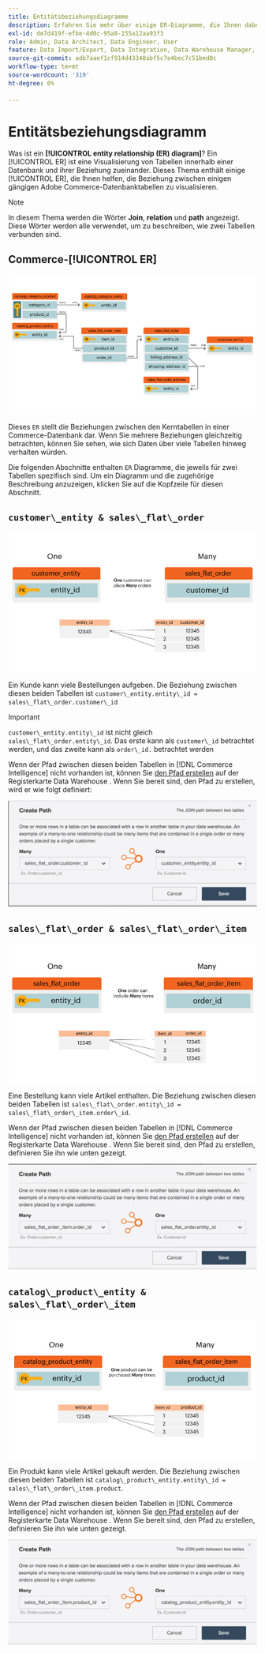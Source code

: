 ```yaml
---
title: Entitätsbeziehungsdiagramme
description: Erfahren Sie mehr über einige ER-Diagramme, die Ihnen dabei helfen, die Beziehung zwischen einer Handvoll gängiger Commerce-Datenbanktabellen zu visualisieren.
exl-id: de7d419f-efbe-4d0c-95a8-155a12aa93f3
role: Admin, Data Architect, Data Engineer, User
feature: Data Import/Export, Data Integration, Data Warehouse Manager, Commerce Tables
source-git-commit: adb7aaef1cf914d43348abf5c7e4bec7c51bed0c
workflow-type: tm+mt
source-wordcount: '319'
ht-degree: 0%

---
```


# Entitätsbeziehungsdiagramm

Was ist ein **[!UICONTROL entity relationship (ER) diagram]**? Ein [!UICONTROL ER] ist eine Visualisierung von Tabellen innerhalb einer Datenbank und ihrer Beziehung zueinander. Dieses Thema enthält einige [!UICONTROL ER], die Ihnen helfen, die Beziehung zwischen einigen gängigen Adobe Commerce-Datenbanktabellen zu visualisieren.

>[!NOTE]
>
>In diesem Thema werden die Wörter **Join**, **relation** und **path** angezeigt. Diese Wörter werden alle verwendet, um zu beschreiben, wie zwei Tabellen verbunden sind.

## Commerce-[!UICONTROL ER]

![4_DB_chart](../../assets/4_DB_Chart.png)

Dieses `ER` stellt die Beziehungen zwischen den Kerntabellen in einer Commerce-Datenbank dar. Wenn Sie mehrere Beziehungen gleichzeitig betrachten, können Sie sehen, wie sich Daten über viele Tabellen hinweg verhalten würden.

Die folgenden Abschnitte enthalten `ER` Diagramme, die jeweils für zwei Tabellen spezifisch sind. Um ein Diagramm und die zugehörige Beschreibung anzuzeigen, klicken Sie auf die Kopfzeile für diesen Abschnitt.

## `customer\_entity & sales\_flat\_order`

![Ein Kunde und viele Bestellungen](../../assets/2_OneCustomerManyOrders.png)

Ein Kunde kann viele Bestellungen aufgeben. Die Beziehung zwischen diesen beiden Tabellen ist `customer\_entity.entity\_id = sales\_flat\_order.customer\_id`

>[!IMPORTANT]
>
>`customer\_entity.entity\_id` ist nicht gleich `sales\_flat\_order.entity\_id`. Das erste kann als `customer\_id` betrachtet werden, und das zweite kann als `order\_id.` betrachtet werden

Wenn der Pfad zwischen diesen beiden Tabellen in [!DNL Commerce Intelligence] nicht vorhanden ist, können Sie [den Pfad erstellen](../data-warehouse-mgr/create-paths-calc-columns.md) auf der Registerkarte Data Warehouse . Wenn Sie bereit sind, den Pfad zu erstellen, wird er wie folgt definiert:

![](../../assets/SFO___CE_path.png)

## `sales\_flat\_order & sales\_flat\_order\_item`

![1_OneOrderManyItems](../../assets/1_OneOrderManyItems.png)

Eine Bestellung kann viele Artikel enthalten. Die Beziehung zwischen diesen beiden Tabellen ist `sales\_flat\_order.entity\_id = sales\_flat\_order\_item.order\_id`.

Wenn der Pfad zwischen diesen beiden Tabellen in [!DNL Commerce Intelligence] nicht vorhanden ist, können Sie [den Pfad erstellen](../data-warehouse-mgr/create-paths-calc-columns.md) auf der Registerkarte Data Warehouse . Wenn Sie bereit sind, den Pfad zu erstellen, definieren Sie ihn wie unten gezeigt.

![](../../assets/SFOI___SFO_path.png)

## `catalog\_product\_entity & sales\_flat\_order\_item`

![3_oneProductManyTimes](../../assets/3_OneProductManyTimes.png)

Ein Produkt kann viele Artikel gekauft werden. Die Beziehung zwischen diesen beiden Tabellen ist `catalog\_product\_entity.entity\_id = sales\_flat\_order\_item.product`.

Wenn der Pfad zwischen diesen beiden Tabellen in [!DNL Commerce Intelligence] nicht vorhanden ist, können Sie [den Pfad erstellen](../data-warehouse-mgr/create-paths-calc-columns.md) auf der Registerkarte Data Warehouse . Wenn Sie bereit sind, den Pfad zu erstellen, definieren Sie ihn wie unten gezeigt.

![](../../assets/SFOI___CPE_path.png)
